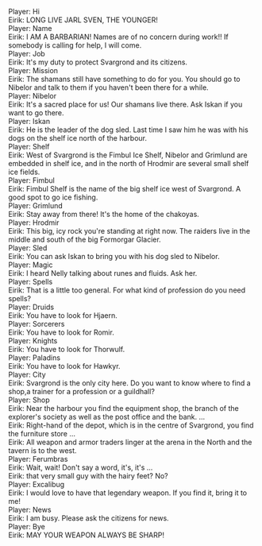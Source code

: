 Player: Hi  
Eirik: LONG LIVE JARL SVEN, THE YOUNGER!  
Player: Name  
Eirik: I AM A BARBARIAN! Names are of no concern during work!! If somebody is calling for help, I will come.  
Player: Job  
Eirik: It's my duty to protect Svargrond and its citizens.  
Player: Mission  
Eirik: The shamans still have something to do for you. You should go to Nibelor and talk to them if you haven't been there for a while.  
Player: Nibelor  
Eirik: It's a sacred place for us! Our shamans live there. Ask Iskan if you want to go there.  
Player: Iskan  
Eirik: He is the leader of the dog sled. Last time I saw him he was with his dogs on the shelf ice north of the harbour.  
Player: Shelf  
Eirik: West of Svargrond is the Fimbul Ice Shelf, Nibelor and Grimlund are embedded in shelf ice, and in the north of Hrodmir are several small shelf ice fields.  
Player: Fimbul  
Eirik: Fimbul Shelf is the name of the big shelf ice west of Svargrond. A good spot to go ice fishing.  
Player: Grimlund  
Eirik: Stay away from there! It's the home of the chakoyas.  
Player: Hrodmir  
Eirik: This big, icy rock you're standing at right now. The raiders live in the middle and south of the big Formorgar Glacier.  
Player: Sled  
Eirik: You can ask Iskan to bring you with his dog sled to Nibelor.  
Player: Magic  
Eirik: I heard Nelly talking about runes and fluids. Ask her.  
Player: Spells  
Eirik: That is a little too general. For what kind of profession do you need spells?  
Player: Druids  
Eirik: You have to look for Hjaern.  
Player: Sorcerers  
Eirik: You have to look for Romir.  
Player: Knights  
Eirik: You have to look for Thorwulf.  
Player: Paladins  
Eirik: You have to look for Hawkyr.  
Player: City  
Eirik: Svargrond is the only city here. Do you want to know where to find a shop,a trainer for a profession or a guildhall?  
Player: Shop  
Eirik: Near the harbour you find the equipment shop, the branch of the explorer's society as well as the post office and the bank. ...  
Eirik: Right-hand of the depot, which is in the centre of Svargrond, you find the furniture store ...  
Eirik: All weapon and armor traders linger at the arena in the North and the tavern is to the west.  
Player: Ferumbras  
Eirik: Wait, wait! Don't say a word, it's, it's ...  
Eirik: that very small guy with the hairy feet? No?  
Player: Excalibug  
Eirik: I would love to have that legendary weapon. If you find it, bring it to me!  
Player: News  
Eirik: I am busy. Please ask the citizens for news.  
Player: Bye  
Eirik: MAY YOUR WEAPON ALWAYS BE SHARP!  
